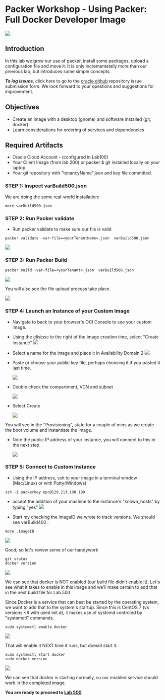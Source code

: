 # Packer Workshop - Using Packer:  Full Docker Developer Image 

![](images/WorkshopHeader/500.png)

## Introduction

In this lab we grow our use of packer, install some packages, upload a configuration file and move it.  It is only incrementatally more than our previous lab, but introduces some simple concepts.
 

***To log issues***, click here to go to the [ oracle github](https://github.com/oracle/learning-library/issues/new) repository issue submission form. We look forward to your questions and suggestions for improvement.

## Objectives

- Create an image with a desktop (gnome) and software installed (git, docker)
- Learn considerations for ordering of services and dependencies

## Required Artifacts

- Oracle Cloud Account - (configured in Lab100)
- Your Client Image (from lab 200) or packer & git installed locally on your laptop.
- Your git repository with "tenancyName".json and key file committed.

### **STEP 1**: Inspect varBuild500.json

We are doing the some real-world installation:

```
more varBuild500.json 
```
### **STEP 2**: Run Packer validate

- Run packer validate to make sure our file is valid
```
packer validate -var-file=<yourTenantName>.json  varBuild500.json
```

  ![](images/Lab500/.png)

### **STEP 3**: Run Packer Build


```
packer build -var-file=<yourTenant>.json  varBuild500.json
```
  ![](images/Lab500/1.png)

You will also see the file upload process take place.

  ![](images/Lab500/10.png)
 
### **STEP 4**: Launch an Instance of your Custom Image

- Navigate to back to your browser's OCI Console to see your custom image.

- Using the elisipse to the right of the image creation time, select "Create Instance" 
 ![](images/Lab400/11.png)

- Select a name for the image and place it in Availability Domain 2 
  ![](images/Lab400/15.png)

- Paste or choose your public key file, perhaps choosing it if you pasted it last time.

  ![](images/Lab400/13.png)

- Double check the compartment, VCN and subnet  

  ![](images/Lab400/14.png)

- Select Create

  ![](images/Lab400/16.png)

You will see in the "Provisioning", state for a couple of mins as we create the boot volume and instantiate the image.  

- Note the public IP address of your instance, you will connect to this in the next step.

  ![](images/Lab400/17.png)

### **STEP 5**: Connect to Custom Instance

- Using the IP address, ssh to your image in a terminal window (Mac/Linux) or with Putty(Windows)
```
ssh -i packerkey opc@129.213.100.199
```
- accept the addition of your machine to the instance's "known_hosts" by typing "yes"
![](images/Lab400/18.png)

- Start my checking the ImageID we wrote to track versions.  We should see varBuild400 :

```
more .ImageID
```

![](images/Lab400/20.png)

Good, so let's review some of our handywork

```
git status
docker version
```
![](images/Lab400/21.png)

We can see that docker is NOT enabled (our build file didn't enable it).  Let's see what it takes to enable in this image and we'll make certain to add that in the next build file for Lab 500

Since Docker is a service that can best be started by the operating system, we want to add that to the system's startup.  Since this is CentOS 7 (vs versions <6 with used init.d), it makes use of systemd controled by "systemctl" commands.

```
sudo systemctl enable docker
```

![](images/Lab400/22.png)

That will enable it NEXT time it runs, but doesnt start it.

```
sudo systemctl start docker
sudo docker version
```

![](images/Lab400/24.png)

We can see that docker is starting normally, so our enabled service should work in the completed image.

**You are ready to proceed to [Lab 500](Lab500.md)**